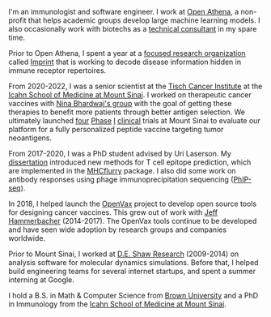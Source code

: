 I'm an immunologist and software engineer. I work at 
[Open Athena](https://www.openathena.ai/), a non-profit that helps academic groups develop large
machine learning models. I also occasionally work with biotechs as a [technical consultant](https://inferenceprojects.com)
in my spare time.

Prior to Open Athena, I spent a year at a [focused research organization](https://www.convergentresearch.org/about-fros) called [Imprint](https://www.imprint.org/)
that is working to decode disease information hidden in immune receptor repertoires.

From 2020-2022, I was a senior scientist at the [Tisch Cancer Institute](https://icahn.mssm.edu/research/tisch) at
the [Icahn School of Medicine at Mount Sinai](https://icahn.mssm.edu/). I worked on
therapeutic cancer vaccines with [Nina Bhardwaj's group](https://icahn.mssm.edu/profiles/nina-bhardwaj) 
with the goal of getting these therapies to benefit more patients
through better antigen selection. We ultimately launched [four](https://clinicaltrials.gov/study/NCT02721043) [Phase](https://clinicaltrials.gov/study/NCT03223103) [I](https://clinicaltrials.gov/study/NCT03359239) [clinical](https://clinicaltrials.gov/study/NCT05010200)
trials at Mount Sinai to evaluate our platform for a fully personalized peptide
vaccine targeting tumor neoantigens.

From 2017-2020, I was a PhD student advised by Uri Laserson. My [dissertation](/pdfs/TimODonnell-dissertation.pdf) introduced
new methods for T cell epitope prediction, which are implemented in the
[MHCflurry](https://github.com/openvax/mhcflurry) package. I also did some work
on antibody responses using phage immunoprecipitation
sequencing ([PhIP-seq](https://en.wikipedia.org/wiki/PhIP-Seq)).

In 2018, I helped launch the 
[OpenVax](https://github.com/openvax) project to develop open source tools
for designing cancer vaccines. This grew out of work with
[Jeff Hammerbacher](https://www.hammerlab.org/) (2014-2017). The OpenVax tools
continue to be developed and have seen wide adoption by research groups and companies worldwide.

Prior to Mount Sinai, I worked at [D.E. Shaw Research](https://www.deshawresearch.com/)
(2009-2014) on analysis software for molecular dynamics simulations.
Before that, I helped build engineering teams
for several internet startups, and spent a summer interning at Google.

I hold a B.S. in Math & Computer Science from [Brown University](https://cs.brown.edu) and
a PhD in Immunology from the [Icahn School of Medicine at Mount Sinai](https://icahn.mssm.edu/).
